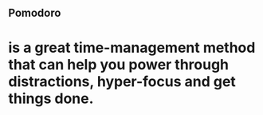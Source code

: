 ## Pomodoro 
# is a great time-management method that can help you power through distractions, hyper-focus and get things done.
